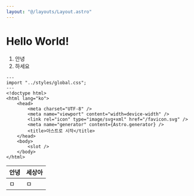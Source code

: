 ```yaml
---
layout: "@/layouts/Layout.astro"
---
```

# Hello World!

1. 안녕
1. 하세요

```astro
---
import "../styles/global.css";
---
<!doctype html>
<html lang="ko">
	<head>
		<meta charset="UTF-8" />
		<meta name="viewport" content="width=device-width" />
		<link rel="icon" type="image/svg+xml" href="/favicon.svg" />
		<meta name="generator" content={Astro.generator} />
		<title>아스트로 시작</title>
	</head>
	<body>
		<slot />
	</body>
</html>
```

| 안녕 | 세상아 |
| -- | -- |
| ㅁ | ㅁ |
